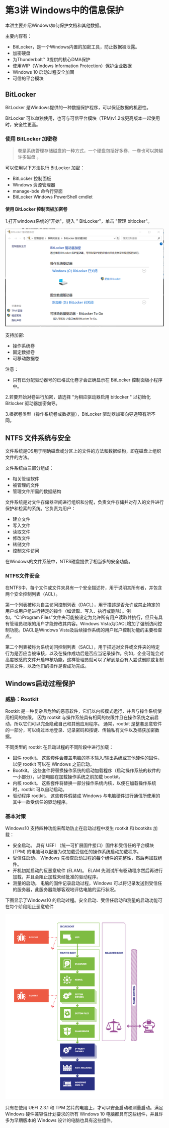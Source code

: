 # 第3讲 Windows中的信息保护

本讲主要介绍Windows如何保护文档和其他数据。

主要内容有：
- BitLocker，是一个Windows内置的加密工具，防止数据被泄露。
- 加密硬盘
- 为Thunderbolt™ 3提供的核心DMA保护
- 使用WIP（Windows Information Protection）保护企业数据
- Windows 10 启动过程安全加固
- 可信的平台模块

## BitLocker

BitLocker 是Windows提供的一种数据保护程序，可以保证数据的机密性。

BitLocker 可以单独使用，也可与可信平台模块（TPM)v1.2或更高版本一起使用时，安全性更高。

### 使用 BitLocker 加密卷

> 卷是系统管理存储磁盘的一种方式，一个硬盘包括好多卷，一卷也可以跨越许多磁盘 。

可以使用以下方法执行 BitLocker 加密：

- BitLocker 控制面板
- Windows 资源管理器
- manage-bde 命令行界面
- BitLocker Windows PowerShell cmdlet

#### 使用 BitLocker 控制面板加密卷

1.打开windows系统的"开始"，键入 " BitLocker"，单击 "管理 bitlocker"。

![管理 bitlocker](images/03/bitlocker01.png)

支持加密:
- 操作系统卷
- 固定数据卷
- 可移动数据卷

注意：
- 只有已分配驱动器号的已格式化卷才会正确显示在 BitLocker 控制面板小程序中。

2.若要开始对卷进行加密，请选择 "为相应驱动器启用 bitlocker " 以初始化 Bitlocker 驱动器加密向导。 

3.根据卷类型（操作系统卷或数据量），BitLocker 驱动器加密向导选项有所不同。


## NTFS 文件系统与安全

文件系统是OS用于明确磁盘或分区上的文件的方法和数据结构，即在磁盘上组织文件的方法。

文件系统由三部分组成：
- 相关管理软件
- 被管理的文件
- 管理文件所需的数据结构

文件系统是对文件存储器空间进行组织和分配，负责文件存储并对存入的文件进行保护和检索的系统。它负责为用户：
- 建立文件
- 写入文件
- 读取文件
- 修改文件
- 转储文件
- 控制文件访问

在Windows的文件系统中，NTFS磁盘提供了相当多的安全功能。

### NTFS文件安全

在NTFS中，每个文件或文件夹具有一个安全描述符，用于说明其所有者，并包含两个安全控制列表（ACL）。

第一个列表被称为自主访问控制列表（DACL），用于描述是否允许或禁止特定的用户或用户组进行特定的操作（如读取、写入、执行或删除）。例如，“C:\Program Files”文件夹可能被设定为允许所有用户读取并执行，但只有具有管理员权限的用户才能修改其内容。Windows Vista为DACL增加了强制访问控制功能。DACL是Windows Vista及后续操作系统的用户账户控制功能的主要检查点。

第二个列表被称为系统访问控制列表（SACL），用于描述对文件或文件夹的特定行为是否应当被审核，以及在操作成功后是否应当记录操作。例如，企业可能会对高度敏感的文件开启审核功能，这样管理员就可以了解到是否有人尝试删除或复制这些文件，以及他们的操作是否成功完成。

## Windows启动过程保护

### 威胁：Rootkit

Rootkit 是一种复杂且危险的恶意软件，它们以内核模式运行，并且与操作系统使用相同的权限。 因为 rootkit 与操作系统具有相同的权限并且在操作系统之前启动，所以它们可以完全隐藏自己和其他应用程序。 通常，rootkit 是整套恶意软件的一部分，可以绕过本地登录、记录密码和按键、传输私有文件以及捕获加密数据。

不同类型的 rootkit 在启动过程的不同阶段中进行加载：

- 固件 rootkit。 这些套件会覆盖电脑的基本输入/输出系统或其他硬件的固件，以便 rootkit 可以在 Windows 之前启动。
- Bootkit。 这些套件将替换操作系统的启动加载程序（启动操作系统的软件的一小部分），以便电脑在加载操作系统之前加载 bootkit。
- 内核 rootkit。 这些套件将替换一部分操作系统内核，以便在加载操作系统时，rootkit 可以自动启动。
- 驱动程序 rootkit。 这些套件假装成 Windows 与电脑硬件进行通信所使用的其中一款受信任的驱动程序。

### 基本对策

Windows10 支持四种功能来帮助防止在启动过程中发生 rootkit 和 bootkits 加载：

- 安全启动。 具有 UEFI （统一可扩展固件接口）固件和受信任的平台模块 (TPM) 的电脑可以配置为仅加载受信任的操作系统启动加载程序。
- 受信任启动。 Windows 先检查启动过程的每个组件的完整性，然后再加载组件。
- 开机初期启动的反恶意软件 (ELAM)。 ELAM 先测试所有驱动程序然后再进行加载，并且会阻止加载未经批准的驱动程序。
- 测量的启动。 电脑的固件记录启动过程，Windows 可以将记录发送到受信任的服务器，此服务器能够客观地评估电脑的运行状况。

下图显示了Windows10 的启动过程。安全启动、受信任启动和测量的启动功能可在每个阶段阻止恶意软件

![winboot_process](images/03/winboot_process.png)

只有在使用 UEFI 2.3.1 和 TPM 芯片的电脑上，才可以安全启动和测量启动。满足 Windows 硬件兼容性计划要求的所有 Windows 10 电脑都具有这些组件，并且许多为早期版本的 Windows 设计的电脑也具有这些组件。

